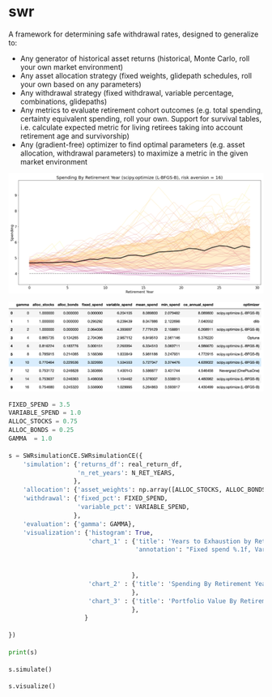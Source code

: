 # swr
A framework for determining safe withdrawal rates, designed to generalize to:

- Any generator of historical asset returns (historical, Monte Carlo, roll your own market environment)
- Any asset allocation strategy (fixed weights, glidepath schedules, roll your own based on any parameters)
- Any withdrawal strategy (fixed withdrawal, variable percentage, combinations, glidepaths)
- Any metrics to evaluate retirement cohort outcomes (e.g. total spending, certainty equivalent spending, roll your own. Support for survival tables, i.e. calculate expected metric for living retirees taking into account retirement age and survivorship)
- Any (gradient-free) optimizer to find optimal parameters (e.g. asset allocation, withdrawal parameters) to maximize a metric in the given market environment

![outcome.png](outcome.png)

![optimal_by_gamma_table.png](optimal_by_gamma_table.png)

```python
FIXED_SPEND = 3.5
VARIABLE_SPEND = 1.0
ALLOC_STOCKS = 0.75
ALLOC_BONDS = 0.25
GAMMA  = 1.0

s = SWRsimulationCE.SWRsimulationCE({
    'simulation': {'returns_df': real_return_df,
                   'n_ret_years': N_RET_YEARS,
                  },
    'allocation': {'asset_weights': np.array([ALLOC_STOCKS, ALLOC_BONDS])}, 
    'withdrawal': {'fixed_pct': FIXED_SPEND,
                   'variable_pct': VARIABLE_SPEND,
                  },
    'evaluation': {'gamma': GAMMA},
    'visualization': {'histogram': True, 
                      'chart_1' : {'title': 'Years to Exhaustion by Retirement Year (%s, risk aversion = %d)' % (optimizer, GAMMA),
                                   'annotation': "Fixed spend %.1f, Variable spend %.1f, stocks %.1f%%" % (FIXED_SPEND, 
                                                                                                           VARIABLE_SPEND, 
                                                                                                           100 * ALLOC_STOCKS)
                                  },
                      'chart_2' : {'title': 'Spending By Retirement Year (%s, risk aversion = %d)' % (optimizer, GAMMA),
                                  },
                      'chart_3' : {'title': 'Portfolio Value By Retirement Year (%s, risk aversion = %d)' % (optimizer, GAMMA),
                                  },
                     }    
    
})

print(s)

s.simulate()

s.visualize()


```
